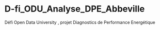 # D-fi_ODU_Analyse_DPE_Abbeville
Défi Open Data University , projet Diagnostics de Performance Energétique 
